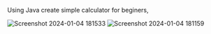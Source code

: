 Using Java create simple calculator for beginers,

![Screenshot 2024-01-04 181533](https://github.com/kavinduGunasekara/JAVA-Simple-Calculator-Program-w-GUI/assets/137909922/d6da53ee-eba2-4709-b658-7f6e563b9c7d)
![Screenshot 2024-01-04 181159](https://github.com/kavinduGunasekara/JAVA-Simple-Calculator-Program-w-GUI/assets/137909922/d36de94a-8a95-4f2f-992d-1835fead3ec3)
